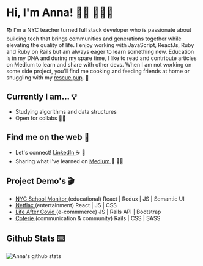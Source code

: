 # Hi, I'm Anna! 👋🏻 👩🏽‍💻

📚 I'm a NYC teacher turned full stack developer who is passionate about building tech that brings communities and generations together while elevating the quality of life. I enjoy working with JavaScript, ReactJs, Ruby and Ruby on Rails but am always eager to learn something new. Education is in my DNA and during my spare time, I like to read and contribute articles on Medium to learn and share with other devs. When I am not working on some side project, you'll find me cooking and feeding friends at home or snuggling with my <a href="https://www.instagram.com/coopersadventuresnyc/">rescue pup</a>. 🐶

## Currently I am... 💡
* Studying algorithms and data structures
* Open for collabs ✌🏼

## Find me on the web 🍑
- Let's connect! <a href="https://www.linkedin.com/in/devannakim/"> LinkedIn </a> ☕️ 🥯
- Sharing what I've learned on  <a href="https://medium.com/@dear.hyunji"> Medium </a> 💬 ✍🏼

## Project Demo's 🎬
- <a href="https://youtu.be/XhGUIsml7eE"> NYC School Monitor </a>(educational) React | Redux | JS | Semantic UI
- <a href="https://youtu.be/hAE1uylB2h4"> Netflax </a> (entertainment) React | JS | CSS
- <a href="https://youtu.be/Krfr_3usRQk"> Life After Covid </a>(e-commmerce) JS | Rails API | Bootstrap
- <a href="https://youtu.be/nC7PQP0Lf2o"> Coterie </a>(communication & community) Rails | CSS | SASS 

## Github Stats ⌨️
![Anna's github stats](https://github-readme-stats.vercel.app/api?username=iannakim&theme=blueberry&show_icons=true)
